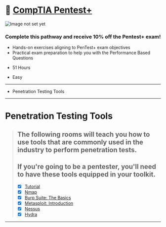 # 🔰 [CompTIA Pentest+](https://tryhackme.com/path-action/pentestplus/join)

![Image not set yet](https://i.imgur.com/ijlQ3wZ.jpg)


### Complete this pathway and receive 10% off the Pentest+ exam!

*   Hands-on exercises aligning to PenTest+ exam objectives
*   Practical exam preparation to help you with the Performance Based Questions

- 51 Hours

- Easy

---

- Penetration Testing Tools

---

# Penetration Testing Tools
  > ## The following rooms will teach you how to use tools that are commonly used in the industry to perform penetration tests. 
  > ## If you're going to be a pentester, you'll need to have these tools equipped in your toolkit.
  > - [x] [Tutorial](https://tryhackme.com/room/)
  > - [x] [Nmap](https://tryhackme.com/room/)
  > - [x] [Burp Suite: The Basics](https://tryhackme.com/room/)
  > - [x] [Metasploit: Introduction](https://tryhackme.com/room/)
  > - [x] [Nessus](https://tryhackme.com/room/)
  > - [x] [Hydra](https://tryhackme.com/room/)

---


